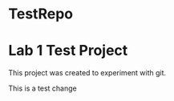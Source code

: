 # TestRepo
# Lab 1 Test Project
This project was created to experiment with git.

This is a test change
